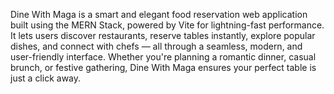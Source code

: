 Dine With Maga is a smart and elegant food reservation web application built using the MERN Stack, powered by Vite for lightning-fast performance. It lets users discover restaurants, reserve tables instantly, explore popular dishes, and connect with chefs — all through a seamless, modern, and user-friendly interface. Whether you're planning a romantic dinner, casual brunch, or festive gathering, Dine With Maga ensures your perfect table is just a click away.
